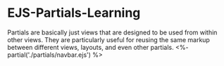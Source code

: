 # EJS-Partials-Learning

Partials are basically just views that are designed to be used from within other views. They are particularly useful for reusing the same markup between different views, layouts, and even other partials. <%- partial('./partials/navbar.ejs') %>
